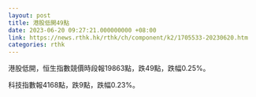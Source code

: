 ```yaml
---
layout: post
title: 港股低開49點
date: 2023-06-20 09:27:21.000000000 +08:00
link: https://news.rthk.hk/rthk/ch/component/k2/1705533-20230620.htm
categories: rthk
---
```


港股低開，恒生指數競價時段報19863點，跌49點，跌幅0.25%。

科技指數報4168點，跌9點，跌幅0.23%。
